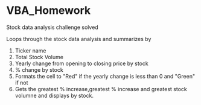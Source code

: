 # VBA_Homework
Stock data analysis challenge solved

Loops through the stock data analysis and  summarizes by
  1. Ticker name
  2. Total Stock Volume
  3. Yearly change from opening to closing price by stock
  4. % change by stock
  5. Formats the cell to "Red" if the yearly change is less than 0 and "Green" if not
  6. Gets the greatest % increase,greatest % increase and greatest stock volumne and displays by stock.
  
